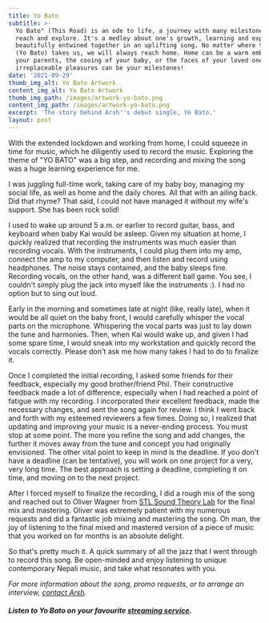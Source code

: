 ```yaml
---
title: Yo Bato
subtitle: >-
  Yo Bato" (This Road) is an ode to life, a journey with many milestones to
  reach and explore. It's a medley about one's growth, learning and experiences,
  beautifully entwined together in an uplifting song. No matter where the road
  (Yo Bato) takes us, we will always reach home. Home can be a warm embrace of
  your parents, the cooing of your baby, or the faces of your loved ones—these
  irreplaceable pleasures can be your milestones!
date: '2021-09-29'
thumb_img_alt: Yo Bato Artwork
content_img_alt: Yo Bato Artwork
thumb_img_path: /images/artwork-yo-bato.png
content_img_path: /images/artwork-yo-bato.png
excerpt: 'The story behind Arsh''s debut single, Yo Bato.'
layout: post
---
```

With the extended lockdown and working from home, I could squeeze in time for music, which he diligently used to record the music. Exploring the theme of "YO BATO" was a big step, and recording and mixing the song was a huge learning experience for me. 

I was juggling full-time work, taking care of my baby boy, managing my social life, as well as home and the daily chores. All that with an ailing back. Did that rhyme? That said, I could not have managed it without my wife's support. She has been rock solid!

I used to wake up around 5 a.m. or earlier to record guitar, bass, and keyboard when baby Kai would be asleep. Given my situation at home, I quickly realized that recording the instruments was much easier than recording vocals. With the instruments, I could plug them into my amp, connect the amp to my computer, and then listen and record using headphones. The noise stays contained, and the baby sleeps fine. Recording vocals, on the other hand, was a different ball game. You see, I couldn't simply plug the jack into myself like the instruments :). I had no option but to sing out loud. 

Early in the morning and sometimes late at night (like, really late), when it would be all quiet on the baby front, I would carefully whisper the vocal parts on the microphone. Whispering the vocal parts was just to lay down the tune and harmonies.  Then, when Kai would wake up, and given I had some spare time, I would sneak into my workstation and quickly record the vocals correctly. Please don't ask me how many takes I had to do to finalize it.

Once I completed the initial recording, I asked some friends for their feedback, especially my good brother/friend Phil. Their constructive feedback made a lot of difference, especially when I had reached a point of fatigue with my recording. I incorporated their excellent feedback, made the necessary changes, and sent the song again for review. I think I went back and forth with my esteemed reviewers a few times. Doing so, I realized that updating and improving your music is a never-ending process. You must stop at some point. The more you refine the song and add changes, the further it moves away from the tune and concept you had originally envisioned.  The other vital point to keep in mind is the deadline. If you don't have a deadline (can be tentative), you will work on one project for a very, very long time. The best approach is setting a deadline, completing it on time, and moving on to the next project.

After I forced myself to finalize the recording, I did a rough mix of the song and reached out to Oliver Wagner from <a href="(https://www.facebook.com/soundtheorylab/)">STL Sound Theory Lab</a> for the final mix and mastering. Oliver was extremely patient with my numerous requests and did a fantastic job mixing and mastering the song. Oh man, the joy of listening to the final mixed and mastered version of a piece of music that you worked on for months is an absolute delight.

So that's pretty much it. A quick summary of all the jazz that I went through to record this song. Be open-minded and enjoy listening to unique contemporary Nepali music, and take what resonates with you.

*For more information about the song, promo requests, or to arrange an interview, *[*contact Arsh*](/contact)*.*

##### Listen to Yo Bato on your favourite [streaming service](https://distrokid.com/hyperfollow/arshrai/yo-bato).
